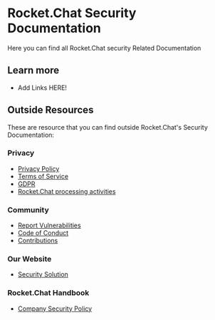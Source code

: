 # Rocket.Chat Security Documentation

Here you can find all Rocket.Chat security Related Documentation

## Learn more

* Add Links HERE!

## Outside Resources

These are resource that you can find outside Rocket.Chat's Security Documentation:

### Privacy

* [Privacy Policy](https://rocket.chat/privacy)
* [Terms of Service](https://rocket.chat/terms)
* [GDPR](https://rocket.chat/gdpr)
* [Rocket.Chat processing activities](security.md)

### Community

* [Report Vulnerabilities](https://rocket.chat/docs/contributing/security/)
* [Code of Conduct](https://rocket.chat/code-of-conduct)
* [Contributions](https://rocket.chat/docs/contributing/security/#whitehat-hall-of-fame)

### Our Website

* [Security Solution](https://rocket.chat/security)

### Rocket.Chat Handbook

* [Company Security Policy](https://rocket.chat/handbook/operations/security-policy/)

